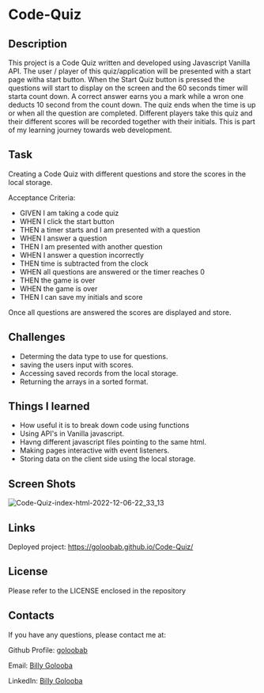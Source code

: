 # Code-Quiz

## Description 

This project is a Code Quiz written and developed using Javascript Vanilla API. The user / player of this quiz/application will be presented with a start page witha start button. When the Start Quiz button is pressed the questions will start to display on the screen and the 60 seconds timer will starta  count down. A correct answer earns you a mark while a wron one deducts 10 second from the count down. The quiz ends when the time is up or when all the question are completed. Different players take this quiz and their different scores will be recorded together with their initials.  This is part of my learning journey  towards web development.

## Task
Creating a Code Quiz with different questions and store the scores in the local storage.

Acceptance Criteria:

* GIVEN I am taking a code quiz
* WHEN I click the start button
* THEN a timer starts and I am presented with a question
* WHEN I answer a question
* THEN I am presented with another question
* WHEN I answer a question incorrectly
* THEN time is subtracted from the clock
* WHEN all questions are answered or the timer reaches 0
* THEN the game is over
* WHEN the game is over
* THEN I can save my initials and score


Once all questions are answered the scores are displayed and store.

## Challenges

* Determing the data type to use for questions. 
* saving the users input with scores.
* Accessing saved records from the local storage.
* Returning the arrays in a sorted format.

## Things I learned 
* How useful it is to break down code using functions
* Using API's in Vanilla javascript.
* Havng different javascript files pointing to the same html.
* Making pages interactive with event listeners.
* Storing data on the client side using the local storage. 


## Screen Shots
![Code-Quiz-index-html-2022-12-06-22_33_13](https://user-images.githubusercontent.com/26630637/206038539-f4c204c7-e399-4682-93f1-6061d7548a75.png)

## Links
Deployed project: https://goloobab.github.io/Code-Quiz/

## License 
Please refer to the LICENSE enclosed in the repository

## Contacts

If you have any questions, please contact me at: 
 
  Github Profile: [goloobab](https://github.com/goloobab/)  

  Email: [Billy Golooba](mailto:goloobab@gmail.com) 

  LinkedIn: [ Billy Golooba ](https://linkedin.com/in/goloobab)
